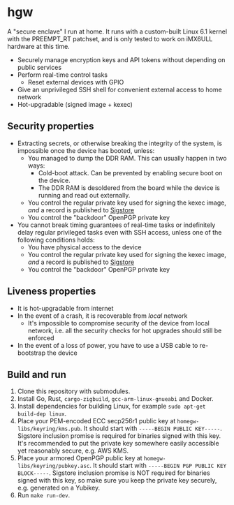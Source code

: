 # hgw

A "secure enclave" I run at home. It runs with a custom-built Linux 6.1 kernel
with the PREEMPT_RT patchset, and is only tested to work on iMX6ULL hardware at
this time.

- Securely manage encryption keys and API tokens without depending on public
  services
- Perform real-time control tasks
  - Reset external devices with GPIO
- Give an unprivileged SSH shell for convenient external access to home network
- Hot-upgradable (signed image + kexec)

## Security properties

- Extracting secrets, or otherwise breaking the integrity of the system, is
  impossible once the device has booted, unless:
  - You managed to dump the DDR RAM. This can usually happen in two ways:
    - Cold-boot attack. Can be prevented by enabling secure boot on the device.
    - The DDR RAM is desoldered from the board while the device is running and
      read out externally.
  - You control the regular private key used for signing the kexec image, _and_
    a record is published to [Sigstore](https://www.sigstore.dev/)
  - You control the "backdoor" OpenPGP private key
- You cannot break timing guarantees of real-time tasks or indefinitely delay
  regular privileged tasks even with SSH access, unless one of the following
  conditions holds:
  - You have physical access to the device
  - You control the regular private key used for signing the kexec image, _and_
    a record is published to [Sigstore](https://www.sigstore.dev/)
  - You control the "backdoor" OpenPGP private key

## Liveness properties

- It is hot-upgradable from internet
- In the event of a crash, it is recoverable from _local_ network
  - It's impossible to compromise security of the device from local network,
    i.e. all the security checks for hot upgrades should still be enforced
- In the event of a loss of power, you have to use a USB cable to re-bootstrap
  the device

## Build and run

1. Clone this repository with submodules.
2. Install Go, Rust, `cargo-zigbuild`, `gcc-arm-linux-gnueabi` and Docker.
3. Install dependencies for building Linux, for example
   `sudo apt-get build-dep linux`.
4. Place your PEM-encoded ECC secp256r1 public key at
   `homegw-libs/keyring/kms.pub`. It should start with
   `-----BEGIN PUBLIC KEY-----`. Sigstore inclusion promise is required for
   binaries signed with this key. It's recommended to put the private key
   somewhere easily accessible yet reasonably secure, e.g. AWS KMS.
5. Place your armored OpenPGP public key at `homegw-libs/keyring/pubkey.asc`. It
   should start with `-----BEGIN PGP PUBLIC KEY BLOCK-----`. Sigstore inclusion
   promise is NOT required for binaries signed with this key, so make sure you
   keep the private key securely, e.g. generated on a Yubikey.
6. Run `make run-dev`.
